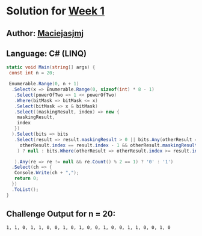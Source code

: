 # Solution for [Week 1](Challenge)
## Author: [Maciejasjmj](https://what.thedailywtf.com/user/Maciejasjmj)

<a name="CSharp"></a>
## Language: C# (LINQ)

```c#
static void Main(string[] args) {
 const int n = 20;

 Enumerable.Range(0, n + 1)
  .Select(x => Enumerable.Range(0, sizeof(int) * 8 - 1)
   .Select(powerOfTwo => 1 << powerOfTwo)
   .Where(bitMask => bitMask <= x)
   .Select(bitMask => x & bitMask)
   .Select((maskingResult, index) => new {
    maskingResult,
    index
   })
  ).Select(bits => bits
   .Select(result => result.maskingResult > 0 || bits.Any(otherResult =>
     otherResult.index == result.index - 1 && otherResult.maskingResult == 0
    ) ? null : bits.Where(otherResult => otherResult.index >= result.index && otherResult.maskingResult == 0 && !bits.Any(yetOtherResult => yetOtherResult.index >= result.index && yetOtherResult.index < otherResult.index && yetOtherResult.maskingResult != 0))

   ).Any(re => re != null && re.Count() % 2 == 1) ? '0' : '1')
  .Select(ch => {
   Console.Write(ch + ",");
   return 0;
  })
  .ToList();
}
```

## Challenge Output for n = 20:
```
1, 1, 0, 1, 1, 0, 0, 1, 0, 1, 0, 0, 1, 0, 0, 1, 1, 0, 0, 1, 0
```